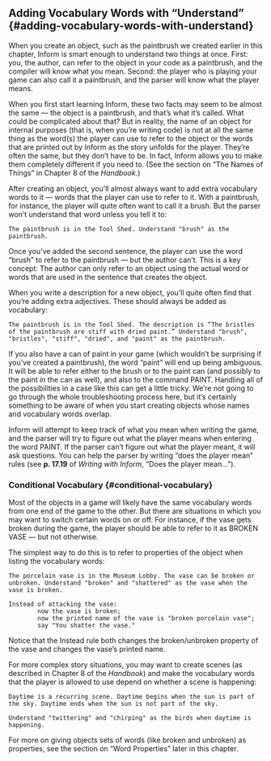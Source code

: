## Adding Vocabulary Words with “Understand” {#adding-vocabulary-words-with-understand}

When you create an object, such as the paintbrush we created earlier in this chapter, Inform is smart enough to understand two things at once. First: you, the author, can refer to the object in your code as a paintbrush, and the compiler will know what you mean. Second: the player who is playing your game can also call it a paintbrush, and the parser will know what the player means.

When you first start learning Inform, these two facts may seem to be almost the same — the object is a paintbrush, and that’s what it’s called. What could be complicated about that? But in reality, the name of an object for internal purposes (that is, when you’re writing code) is not at all the same thing as the word(s) the player can use to refer to the object or the words that are printed out by Inform as the story unfolds for the player. They’re often the same, but they don’t have to be. In fact, Inform allows you to make them completely different if you need to. (See the section on “The Names of Things” in Chapter 8 of the _Handbook_.)

After creating an object, you’ll almost always want to add extra vocabulary words to it — words that the player can use to refer to it. With a paintbrush, for instance, the player will quite often want to call it a brush. But the parser won’t understand that word unless you tell it to:

```inform7
The paintbrush is in the Tool Shed. Understand "brush" as the paintbrush.
```

Once you’ve added the second sentence, the player can use the word “brush” to refer to the paintbrush — but the author can’t. This is a key concept: The author can only refer to an object using the actual word or words that are used in the sentence that creates the object.

When you write a description for a new object, you’ll quite often find that you’re adding extra adjectives. These should always be added as vocabulary:

```inform7
The paintbrush is in the Tool Shed. The description is “The bristles of the paintbrush are stiff with dried paint.” Understand "brush", "bristles", "stiff", "dried", and "paint" as the paintbrush.
```

If you also have a can of paint in your game (which wouldn’t be surprising if you’ve created a paintbrush), the word “paint” will end up being ambiguous. It will be able to refer either to the brush or to the paint can (and possibly to the paint _in_ the can as well), and also to the command PAINT. Handling all of the possibilities in a case like this can get a little tricky. We’re not going to go through the whole troubleshooting process here, but it’s certainly something to be aware of when you start creating objects whose names and vocabulary words overlap.

Inform will attempt to keep track of what you mean when writing the game, and the parser will try to figure out what the player means when entering the word PAINT. If the parser can’t figure out what the player meant, it will ask questions. You can help the parser by writing “does the player mean” rules (see **p. 17.19** of _Writing with Inform_, “Does the player mean...”).

### Conditional Vocabulary {#conditional-vocabulary}

Most of the objects in a game will likely have the same vocabulary words from one end of the game to the other. But there are situations in which you may want to switch certain words on or off. For instance, if the vase gets broken during the game, the player should be able to refer to it as BROKEN VASE — but not otherwise.

The simplest way to do this is to refer to properties of the object when listing the vocabulary words:

```inform7
The porcelain vase is in the Museum Lobby. The vase can be broken or unbroken. Understand "broken" and "shattered" as the vase when the vase is broken.

Instead of attacking the vase:
        now the vase is broken;
        now the printed name of the vase is "broken porcelain vase";
        say "You shatter the vase."
```

Notice that the Instead rule both changes the broken/unbroken property of the vase and changes the vase’s printed name.

For more complex story situations, you may want to create scenes (as described in Chapter 8 of the _Handbook_) and make the vocabulary words that the player is allowed to use depend on whether a scene is happening:

```inform7
Daytime is a recurring scene. Daytime begins when the sun is part of the sky. Daytime ends when the sun is not part of the sky.

Understand "twittering" and "chirping" as the birds when daytime is happening.
```

For more on giving objects sets of words (like broken and unbroken) as properties, see the section on “Word Properties” later in this chapter.
